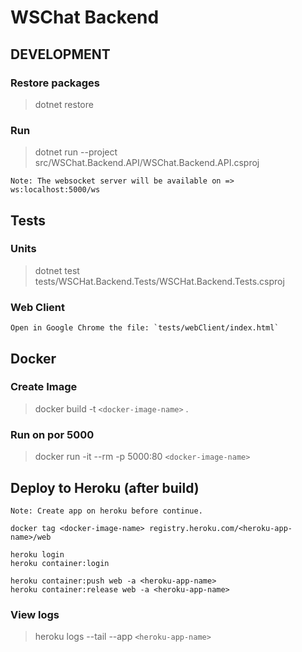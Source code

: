 # WSChat Backend

## DEVELOPMENT 

### Restore packages

> dotnet restore

### Run

> dotnet run --project src/WSChat.Backend.API/WSChat.Backend.API.csproj

`Note: The websocket server will be available on => ws:localhost:5000/ws`

## Tests

### Units

> dotnet test tests/WSCHat.Backend.Tests/WSCHat.Backend.Tests.csproj

### Web Client

    Open in Google Chrome the file: `tests/webClient/index.html`

## Docker

### Create Image

> docker build -t `<docker-image-name>` .

### Run on por 5000

> docker run -it --rm -p 5000:80 `<docker-image-name>`

## Deploy to Heroku (after build)

`Note: Create app on heroku before continue.`

```
docker tag <docker-image-name> registry.heroku.com/<heroku-app-name>/web

heroku login
heroku container:login

heroku container:push web -a <heroku-app-name>
heroku container:release web -a <heroku-app-name>
```

### View logs

> heroku logs --tail --app `<heroku-app-name>`
